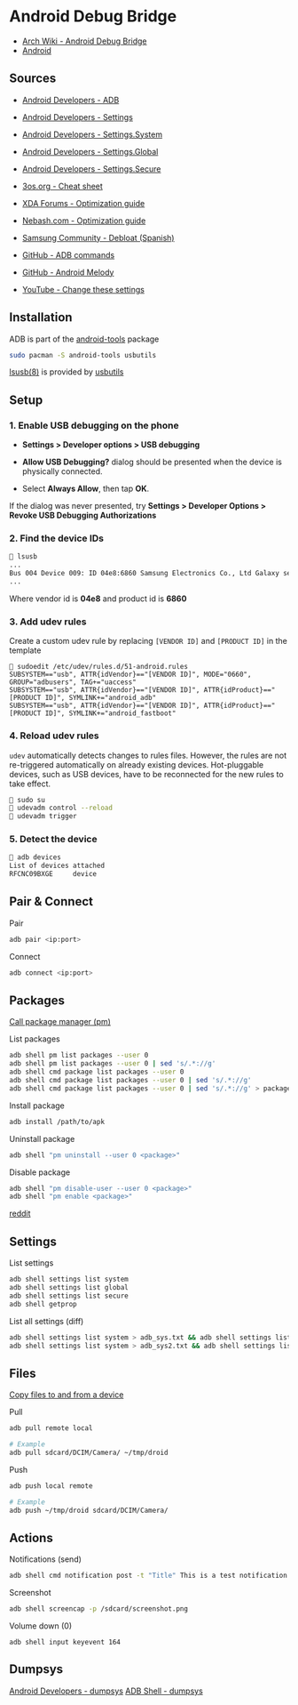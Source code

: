 # Android Debug Bridge

- [Arch Wiki - Android Debug Bridge](https://wiki.archlinux.org/title/Android_Debug_Bridge)<br>
- [Android](https://wiki.archlinux.org/title/Android)

<!-- Sources {{{ -->
## Sources

- [Android Developers - ADB](https://developer.android.com/tools/adb)
- [Android Developers - Settings](https://developer.android.com/reference/android/provider/Settings)
- [Android Developers - Settings.System](https://developer.android.com/reference/android/provider/Settings.System)
- [Android Developers - Settings.Global](https://developer.android.com/reference/android/provider/Settings.Global)
- [Android Developers - Settings.Secure](https://developer.android.com/reference/android/provider/Settings.Secure)

- [3os.org - Cheat sheet](https://3os.org/android/adb-cheat-sheet/#phone-info)
- [XDA Forums - Optimization guide](https://xdaforums.com/t/samsung-galaxy-one-ui-optimization-guide.4376755)
- [Nebash.com - Optimization guide](https://nebash-com.custommapposter.com/article/samsung-galaxy-optimization-guide-battery-performance-stability-heat)
- [Samsung Community - Debloat (Spanish)](https://r1.community.samsung.com/t5/galaxy-a/debloat-e-comandos-para-desativar-recursos/td-p/24850189)
- [GitHub - ADB commands](https://gist.github.com/Pulimet/5013acf2cd5b28e55036c82c91bd56d8)
- [GitHub - Android Melody](https://github.com/ionuttbara/melody_android)
- [YouTube - Change these settings](https://www.youtube.com/watch?v=qKC2tlsfBSg)
<!-- }}} -->

<!-- Installation {{{ -->
## Installation

ADB is part of the [android-tools](https://archlinux.org/packages/extra/x86_64/android-tools/)
package

```sh
sudo pacman -S android-tools usbutils
```

[lsusb(8)](https://man.archlinux.org/man/lsusb.8.en) is provided by [usbutils](https://archlinux.org/packages/core/x86_64/usbutils/)
<!-- }}} -->

<!-- Setup {{{ -->
## Setup

<!-- 1. Enable USB debugging on the phone {{{ -->
### 1. Enable USB debugging on the phone

- **Settings > Developer options > USB debugging**

- **Allow USB Debugging?** dialog should be presented when the device is
  physically connected.<br>
- Select **Always Allow**, then tap **OK**.<br>

If the dialog was never presented, try **Settings > Developer Options > Revoke USB Debugging Authorizations**
<!-- }}} -->

<!-- 2. Find the device IDs {{{ -->
### 2. Find the device IDs

```sh
 lsusb
...
Bus 004 Device 009: ID 04e8:6860 Samsung Electronics Co., Ltd Galaxy series, misc. (MTP mode)
...
```
Where vendor id is **04e8** and product id is **6860**
<!-- }}} -->

<!-- 3. Add udev rules {{{ -->
### 3. Add udev rules

Create a custom udev rule by replacing `[VENDOR ID]` and `[PRODUCT ID]` in the
template
```
 sudoedit /etc/udev/rules.d/51-android.rules
SUBSYSTEM=="usb", ATTR{idVendor}=="[VENDOR ID]", MODE="0660", GROUP="adbusers", TAG+="uaccess"
SUBSYSTEM=="usb", ATTR{idVendor}=="[VENDOR ID]", ATTR{idProduct}=="[PRODUCT ID]", SYMLINK+="android_adb"
SUBSYSTEM=="usb", ATTR{idVendor}=="[VENDOR ID]", ATTR{idProduct}=="[PRODUCT ID]", SYMLINK+="android_fastboot"
```
<!-- }}} -->

<!-- 4. Reload udev rules {{{ -->
### 4. Reload udev rules

`udev` automatically detects changes to rules files. However, the rules are not
re-triggered automatically on already existing devices. Hot-pluggable devices,
such as USB devices, have to be reconnected for the new rules to take effect.
```sh
 sudo su
 udevadm control --reload
 udevadm trigger
```
<!-- }}} -->

<!-- 5. Detect the device {{{ -->
### 5. Detect the device

```sh
 adb devices
List of devices attached
RFCNC09BXGE     device
```
<!-- }}} -->
<!-- }}} -->

<!-- Pair & Connect {{{ -->
## Pair & Connect

Pair
```sh
adb pair <ip:port>
```

Connect
```sh
adb connect <ip:port>
```
<!-- }}} -->

<!-- Packages {{{ -->
## Packages

[Call package manager (pm)](https://developer.android.com/tools/adb#pm)

List packages
```sh
adb shell pm list packages --user 0
adb shell pm list packages --user 0 | sed 's/.*://g'
adb shell cmd package list packages --user 0
adb shell cmd package list packages --user 0 | sed 's/.*://g'
adb shell cmd package list packages --user 0 | sed 's/.*://g' > packages-diff.txt
```

Install package
```sh
adb install /path/to/apk
```

Uninstall package
```sh
adb shell "pm uninstall --user 0 <package>"
```

Disable package
```sh
adb shell "pm disable-user --user 0 <package>"
adb shell "pm enable <package>"
```
[reddit](https://www.reddit.com/r/GalaxyS9/comments/iv4p3n/adb_list_to_safely_disable_samsung_bloatware/)
<!-- }}} -->

<!-- Settings {{{ -->
## Settings

List settings
```sh
adb shell settings list system
adb shell settings list global
adb shell settings list secure
adb shell getprop
```

List all settings (diff)
```sh
adb shell settings list system > adb_sys.txt && adb shell settings list global > adb_glo.txt && adb shell settings list secure > adb_sec.txt
adb shell settings list system > adb_sys2.txt && adb shell settings list global > adb_glo2.txt && adb shell settings list secure > adb_sec2.txt
```
<!-- }}} -->

<!-- Files {{{ -->
## Files

[Copy files to and from a device](https://developer.android.com/tools/adb#copyfiles)

Pull
```sh
adb pull remote local

# Example
adb pull sdcard/DCIM/Camera/ ~/tmp/droid
```

Push
```sh
adb push local remote

# Example
adb push ~/tmp/droid sdcard/DCIM/Camera/
```
<!-- }}} -->

<!-- Actions {{{ -->
## Actions

Notifications (send)
```sh
adb shell cmd notification post -t "Title" This is a test notification
```

Screenshot
```sh
adb shell screencap -p /sdcard/screenshot.png
```

Volume down (0)
```
adb shell input keyevent 164
```
<!-- }}} -->

<!-- Dumpsys {{{ -->
## Dumpsys

[Android Developers - dumpsys](https://developer.android.com/tools/dumpsys)
[ADB Shell - dumpsys](https://adbshell.com/commands/adb-shell-dumpsys)
<!-- }}} -->
